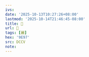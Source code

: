```yaml
---
ivs:
date: '2025-10-13T10:27:26+08:00'
lastmod: '2025-10-14T21:46:45-08:00'
title: 􂟶
url: 􂟶
tags: [麗]
hex: '9E97'
src: DCCV
note:
---
```

